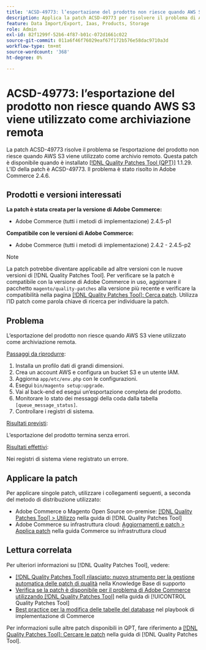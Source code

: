 ```yaml
---
title: 'ACSD-49773: l’esportazione del prodotto non riesce quando AWS S3 viene utilizzato come archiviazione remota'
description: Applica la patch ACSD-49773 per risolvere il problema di Adobe Commerce in cui l’esportazione del prodotto non riesce quando AWS S3 viene utilizzato come archiviazione remota.
feature: Data Import/Export, Iaas, Products, Storage
role: Admin
exl-id: 82f1299f-52b6-4f87-b01c-072d1661c022
source-git-commit: 011a6f46f76029eaf67f172b576e58dac9710a3d
workflow-type: tm+mt
source-wordcount: '368'
ht-degree: 0%

---
```


# ACSD-49773: l’esportazione del prodotto non riesce quando AWS S3 viene utilizzato come archiviazione remota

La patch ACSD-49773 risolve il problema se l’esportazione del prodotto non riesce quando AWS S3 viene utilizzato come archivio remoto. Questa patch è disponibile quando è installato [[!DNL Quality Patches Tool (QPT)]](https://experienceleague.adobe.com/it/docs/commerce-operations/tools/quality-patches-tool/quality-patches-tool-to-self-serve-quality-patches) 1.1.29. L’ID della patch è ACSD-49773. Il problema è stato risolto in Adobe Commerce 2.4.6.

## Prodotti e versioni interessati

**La patch è stata creata per la versione di Adobe Commerce:**

* Adobe Commerce (tutti i metodi di implementazione) 2.4.5-p1

**Compatibile con le versioni di Adobe Commerce:**

* Adobe Commerce (tutti i metodi di implementazione) 2.4.2 - 2.4.5-p2

>[!NOTE]
>
>La patch potrebbe diventare applicabile ad altre versioni con le nuove versioni di [!DNL Quality Patches Tool]. Per verificare se la patch è compatibile con la versione di Adobe Commerce in uso, aggiornare il pacchetto `magento/quality-patches` alla versione più recente e verificare la compatibilità nella pagina [[!DNL Quality Patches Tool]: Cerca patch](https://experienceleague.adobe.com/tools/commerce-quality-patches/index.html?lang=it). Utilizza l’ID patch come parola chiave di ricerca per individuare la patch.

## Problema

L’esportazione del prodotto non riesce quando AWS S3 viene utilizzato come archiviazione remota.

<u>Passaggi da riprodurre</u>:

1. Installa un profilo dati di grandi dimensioni.
1. Crea un account AWS e configura un bucket S3 e un utente IAM.
1. Aggiorna `app/etc/env.php` con le configurazioni.
1. Esegui `bin/magento setup:upgrade`.
1. Vai al back-end ed esegui un’esportazione completa del prodotto.
1. Monitorare lo stato dei messaggi della coda dalla tabella `[queue_message_status]`.
1. Controllare i registri di sistema.

<u>Risultati previsti</u>:

L’esportazione del prodotto termina senza errori.

<u>Risultati effettivi</u>:

Nei registri di sistema viene registrato un errore.

## Applicare la patch

Per applicare singole patch, utilizzare i collegamenti seguenti, a seconda del metodo di distribuzione utilizzato:

* Adobe Commerce o Magento Open Source on-premise: [[!DNL Quality Patches Tool] > Utilizzo](/help/tools/quality-patches-tool/usage.md) nella guida di [!DNL Quality Patches Tool]
* Adobe Commerce su infrastruttura cloud: [Aggiornamenti e patch > Applica patch](https://experienceleague.adobe.com/docs/commerce-cloud-service/user-guide/develop/upgrade/apply-patches.html?lang=it) nella guida Commerce su infrastruttura cloud

## Lettura correlata

Per ulteriori informazioni su [!DNL Quality Patches Tool], vedere:

* [[!DNL Quality Patches Tool] rilasciato: nuovo strumento per la gestione automatica delle patch di qualità](https://experienceleague.adobe.com/it/docs/commerce-operations/tools/quality-patches-tool/quality-patches-tool-to-self-serve-quality-patches) nella Knowledge Base di supporto
* [Verifica se la patch è disponibile per il problema di Adobe Commerce utilizzando  [!DNL Quality Patches Tool]](/help/tools/quality-patches-tool/patches-available-in-qpt/check-patch-for-magento-issue-with-magento-quality-patches.md) nella guida di [!UICONTROL Quality Patches Tool]
* [Best practice per la modifica delle tabelle del database](https://experienceleague.adobe.com/it/docs/commerce-operations/implementation-playbook/best-practices/development/modifying-core-and-third-party-tables#why-adobe-recommends-avoiding-modifications) nel playbook di implementazione di Commerce

Per informazioni sulle altre patch disponibili in QPT, fare riferimento a [[!DNL Quality Patches Tool]: Cercare le patch](https://experienceleague.adobe.com/tools/commerce-quality-patches/index.html?lang=it) nella guida di [!DNL Quality Patches Tool].
